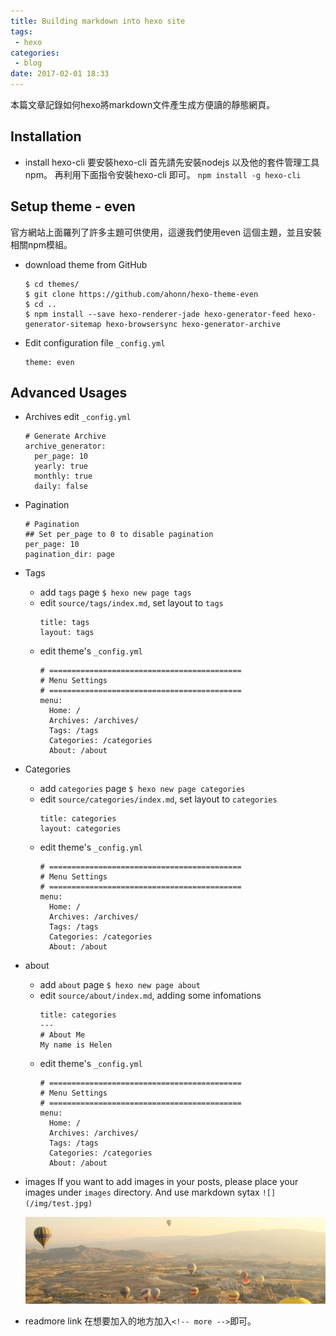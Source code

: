 ```yaml
---
title: Building markdown into hexo site
tags:
 - hexo
categories:
 - blog
date: 2017-02-01 18:33
---
```


本篇文章記錄如何hexo將markdown文件產生成方便讀的靜態網頁。

## Installation

- install hexo-cli
要安裝hexo-cli 首先請先安裝nodejs 以及他的套件管理工具 npm。
再利用下面指令安裝hexo-cli 即可。
`npm install -g hexo-cli`

## Setup theme - even
官方網站上面羅列了許多主題可供使用，這邊我們使用even 這個主題，並且安裝相關npm模組。
- download theme from GitHub

  ```
  $ cd themes/
  $ git clone https://github.com/ahonn/hexo-theme-even
  $ cd ..
  $ npm install --save hexo-renderer-jade hexo-generator-feed hexo-generator-sitemap hexo-browsersync hexo-generator-archive
  ```

- Edit configuration file `_config.yml`

  ```
  theme: even
  ```

## Advanced Usages
  - Archives
    edit `_config.yml`
    ```
    # Generate Archive
    archive_generator:
      per_page: 10
      yearly: true
      monthly: true
      daily: false
    ```
  - Pagination

    ```
    # Pagination
    ## Set per_page to 0 to disable pagination
    per_page: 10
    pagination_dir: page
    ```
  - Tags
    - add `tags` page
      `$ hexo new page tags`
    - edit `source/tags/index.md`, set layout to `tags`
      ```
      title: tags
      layout: tags
      ```
    - edit theme's `_config.yml`
      ```
      # ===========================================
      # Menu Settings
      # ===========================================
      menu:
        Home: /
        Archives: /archives/
        Tags: /tags
        Categories: /categories
        About: /about
      ```
  - Categories
    - add `categories` page
      `$ hexo new page categories`
    - edit `source/categories/index.md`, set layout to `categories`
      ```
      title: categories
      layout: categories
      ```
    - edit theme's `_config.yml`
      ```
      # ===========================================
      # Menu Settings
      # ===========================================
      menu:
        Home: /
        Archives: /archives/
        Tags: /tags
        Categories: /categories
        About: /about
      ```
  - about
    - add `about` page
      `$ hexo new page about`
    - edit `source/about/index.md`, adding some infomations
      ```
      title: categories
      ---
      # About Me
      My name is Helen
      ```
    - edit theme's `_config.yml`
      ```
      # ===========================================
      # Menu Settings
      # ===========================================
      menu:
        Home: /
        Archives: /archives/
        Tags: /tags
        Categories: /categories
        About: /about
      ```
  - images
    If you want to add images in your posts, please place your images under `images` directory. And use markdown sytax `![](/img/test.jpg)`

    ![](/img/test.jpg)
  - readmore link
    在想要加入的地方加入`<!-- more -->`即可。
